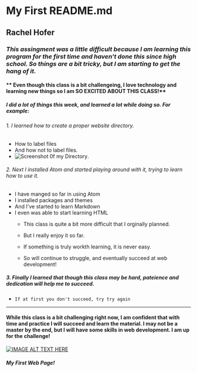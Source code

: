 # My First README.md
## Rachel Hofer
### *This assingment was a little difficult because I am learning this program for the first time and haven't done this since high school. So things are a bit tricky, but I am starting to get the hang of it.*
#### ** Even though this class is a bit challengeing, I love technology and learning new things so I am SO EXCITED ABOUT THIS CLASS!**
##### I did a lot of things this week, and learned a lot while doing so. For example:
###### 1. I learned how to create a proper website directory.
  - How to label files
  - And how not to label files.
  - ![Screenshot 0f my Directory](./images/ScreenShot1.png).


  ###### 2. Next I installed Atom and started playing around with it, trying to learn how to use it.
  - I have manged so far in using Atom
  - I installed packages and themes
  - And I've started to learn Markdown
  - I even was able to start learning HTML
     - <p> This class is quite a bit more difficult that I orginally planned.<p>
     - <p> But I really enjoy it so far.<P>
     - <p>If something is truly workth learning, it is never easy. <P>
     - <p> So will continue to struggle, and eventually succeed at web development!<p>

##### 3. Finally I learned that though this class may be hard, pateience and dedication will help me to succeed.
  - `If at first you don't succeed, try try again `

---
#### While this class is a bit challenging right now, I am confident that with time and practice I will succeed and learn the material. I may not be a master by the end, but I will have some skills in web development. I am up for the challenge!

[![IMAGE ALT TEXT HERE](https://www.youtube.com/watch?v=3tmd-ClpJxA)](https://www.youtube.com/watch?v=3tmd-ClpJxA)

##### My First Web Page!
